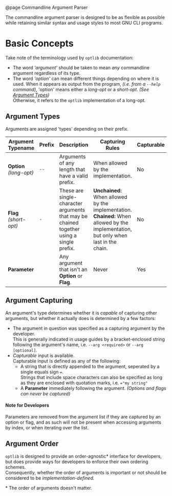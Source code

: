@page Commandline Argument Parser

The commandline argument parser is designed to be as flexible as possible while retaining similar syntax and usage styles to most GNU CLI programs.  

# Basic Concepts

Take note of the terminology used by `optlib` documentation:  
- The word *'argument'* should be taken to mean *any* commandline argument regardless of its type.
- The word *'option'* can mean different things depending on where it is used.
  When it appears as output from the program, *(i.e. from a `--help` command)*, 'option' means either a *long-opt* or a *short-opt*. *(See [Argument Types](#argument-types))*  
  Otherwise, it refers to the `optlib` implementation of a long-opt.

## Argument Types

Arguments are assigned 'types' depending on their prefix.  

| Argument Typename             | Prefix | Description                                                                                                                  | Capturing Rules | Capturable |
|-------------------------------|--------|------------------------------------------------------------------------------------------------------------------------------|-----------------|------------|
| **Option** <br/> *(long-opt)* | `--`   | Arguments of any length that have a valid prefix.                                                                            | When allowed by the implementation. | No |
| **Flag**  <br/> *(short-opt)* | `-`    | These are single-character arguments that may be chained together using a single prefix.                                     | **Unchained:** When allowed by the implementation.<br/>**Chained:** When allowed by the implementation, but only when last in the chain. | No |
| **Parameter**                 |        | Any argument that isn't an **Option** or **Flag**.                                                                           | Never | Yes |

## Argument Capturing

An argument's type determines whether it is *capable* of capturing other arguments, but whether it actually does is determined by a few factors:

- The argument in question was specified as a capturing argument by the developer.  
  This is generally indicated in usage guides by a bracket-enclosed string following the argument's name, i.e. `--arg <required>` or `--arg [optional]`.
- *Capturable* input is available.  
   Capturable input is defined as any of the following:  
  - A string that is directly appended to the argument, seperated by a single equals sign `=`.  
    Strings that include space characters can also be specified as long as they are enclosed with quotation marks, i.e. `="my string"`
  - A **Parameter** immediately following the argument. *(Options and flags can never be captured)*  

#### Note for Developers

Parameters are removed from the argument list if they are captured by an option or flag, and as such will not be present when accessing arguments by index, or when iterating over the list.  

## Argument Order

`optlib` is designed to provide an order-agnostic\* interface for developers, but does provide ways for developers to enforce their own ordering schemes.  
Consequently, whether the order of arguments is important or not should be considered to be *implementation-defined.*

\* The order of arguments doesn't matter.
